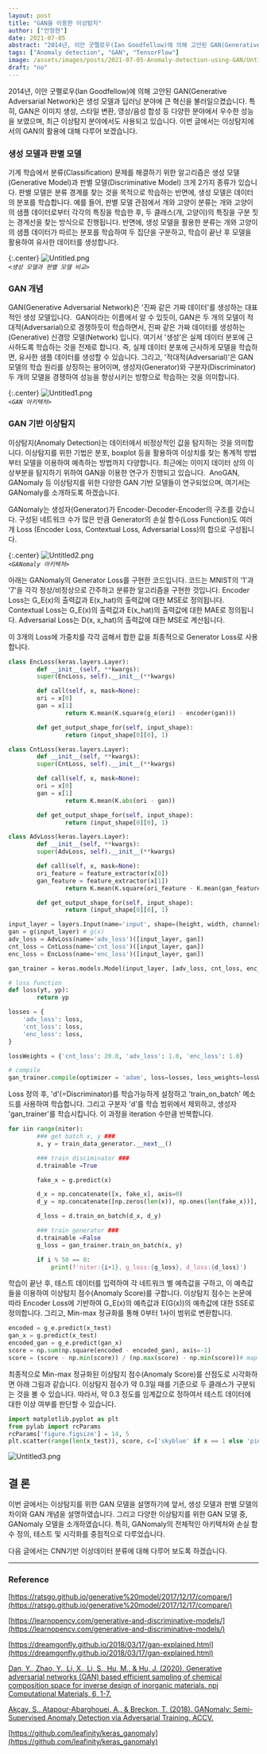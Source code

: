 ```yaml
---
layout: post
title: "GAN을 이용한 이상탐지"
author: ["안정현"]
date: 2021-07-05
abstract: "2014년, 이안 굿펠로우(Ian Goodfellow)에 의해 고안된 GAN(Generative Adversarial Network)은 생성 모델과 딥러닝 분야에 큰 혁신을 불러일으켰습니다. 특히, GAN은 이미지 생성, 스타일 변환, 영상/음성 합성 등 다양한 분야에서 우수한 성능을 보였으며, 최근 이상탐지 분야에서도 사용되고 있습니다. 이번 글에서는 이상탐지에서의 GAN의 활용에 대해 다루어 보겠습니다."
tags: ["Anomaly detection", "GAN", "TensorFlow"]
image: /assets/images/posts/2021-07-05-Anomaly-detection-using-GAN/Untitled.png
draft: "no"
---
```


2014년, 이안 굿펠로우(Ian Goodfellow)에 의해 고안된 GAN(Generative Adversarial Network)은 생성 모델과 딥러닝 분야에 큰 혁신을 불러일으켰습니다. 특히, GAN은 이미지 생성, 스타일 변환, 영상/음성 합성 등 다양한 분야에서 우수한 성능을 보였으며, 최근 이상탐지 분야에서도 사용되고 있습니다. 이번 글에서는 이상탐지에서의 GAN의 활용에 대해 다루어 보겠습니다.

### **생성** **모델과** **판별** **모델**

기계 학습에서 분류(Classification) 문제를 해결하기 위한 알고리즘은 생성 모델(Generative Model)과 판별 모델(Discriminative Model) 크게 2가지 종류가 있습니다. 판별 모델은 분류 경계를 찾는 것을 목적으로 학습하는 반면에, 생성 모델은 데이터의 분포를 학습합니다. 예를 들어, 판별 모델 관점에서 개와 고양이 분류는 개와 고양이의 샘플 데이터로부터 각각의 특징을 학습한 후, 두 클래스(개, 고양이)의 특징을 구분 짓는 경계선을 찾는 방식으로 진행됩니다. 반면에, 생성 모델을 활용한 분류는 개와 고양이의 샘플 데이터가 따르는 분포를 학습하여 두 집단을 구분하고, 학습이 끝난 후 모델을 활용하여 유사한 데이터를 생성합니다.

{:.center}
![Untitled.png](/assets/images/posts/2021-07-05-Anomaly-detection-using-GAN/Untitled.png)  
_`<생성 모델과 판별 모델 비교>`_

### **GAN 개념**

GAN(Generative Adversarial Network)은 '진짜 같은 가짜 데이터'를 생성하는 대표적인 생성 모델입니다.  GAN이라는 이름에서 알 수 있듯이, GAN은 두 개의 모델이 적대적(Adversarial)으로 경쟁하듯이 학습하면서, 진짜 같은 가짜 데이터를 생성하는(Generative) 신경망 모델(Network) 입니다. 여기서 '생성'은 실제 데이터 분포에 근사하도록 학습하는 것을 전제로 합니다. 즉, 실제 데이터 분포에 근사하게 모델을 학습하면, 유사한 샘플 데이터를 생성할 수 있습니다. 그리고, '적대적(Adversarial)'은 GAN 모델의 학습 원리를 상징하는 용어이며, 생성자(Generator)와 구분자(Discriminator) 두 개의 모델을 경쟁하여 성능을 향상시키는 방향으로 학습하는 것을 의미합니다.

{:.center}
![Untitled1.png](/assets/images/posts/2021-07-05-Anomaly-detection-using-GAN/Untitled1.png)  
_`<GAN 아키텍처>`_

### GAN 기반 이상탐지

이상탐지(Anomaly Detection)는 데이터에서 비정상적인 값을 탐지하는 것을 의미합니다. 이상탐지를 위한 기법은 분포, boxplot 등을 활용하여 이상치를 찾는 통계적 방법부터 모델을 이용하여 예측하는 방법까지 다양합니다. 최근에는 이미지 데이터 상의 이상부분을 탐지하기 위하여 GAN을 이용한 연구가 진행되고 있습니다.  AnoGAN, GANomaly 등 이상탐지를 위한 다양한 GAN 기반 모델들이 연구되었으며, 여기서는 GANomaly를 소개하도록 하겠습니다.

GANomaly는 생성자(Generator)가 Encoder-Decoder-Encoder의 구조를 갖습니다. 구성된 네트워크 수가 많은 만큼 Generator의 손실 함수(Loss Function)도 여러 개 Loss (Encoder Loss, Contextual Loss, Adversarial Loss)의 합으로 구성됩니다.

{:.center}
![Untitled2.png](/assets/images/posts/2021-07-05-Anomaly-detection-using-GAN/Untitled2.png)  
_`<GANomaly 아키텍처>`_

아래는 GANomaly의 Generator Loss를 구현한 코드입니다. 코드는 MNIST의 '1'과 '7'을 각각 정상/비정상으로 간주하고 분류한 알고리즘을 구현한 것입니다. Encoder Loss는 G_E(x)의 출력값과 E(x_hat)의 출력값에 대한 MSE로 정의됩니다. Contextual Loss는 G_E(x)의 출력값과 E(x_hat)의 출력값에 대한 MAE로 정의됩니다. Adversarial Loss는 D(x, x_hat)의 출력값에 대한 MSE로 계산됩니다.

이 3개의 Loss에 가중치를 각각 곱해서 합한 값을 최종적으로 Generator Loss로 사용합니다.

```python
class EncLoss(keras.layers.Layer):
		def __init__(self, **kwargs):
        super(EncLoss, self).__init__(**kwargs)

		def call(self, x, mask=None):
        ori = x[0]
        gan = x[1]
				return K.mean(K.square(g_e(ori) - encoder(gan)))

		def get_output_shape_for(self, input_shape):
				return (input_shape[0][0], 1)

class CntLoss(keras.layers.Layer):
		def __init__(self, **kwargs):
        super(CntLoss, self).__init__(**kwargs)

		def call(self, x, mask=None):
        ori = x[0]
        gan = x[1]
				return K.mean(K.abs(ori - gan))

		def get_output_shape_for(self, input_shape):
				return (input_shape[0][0], 1)

class AdvLoss(keras.layers.Layer):
		def __init__(self, **kwargs):
        super(AdvLoss, self).__init__(**kwargs)

		def call(self, x, mask=None):
        ori_feature = feature_extractor(x[0])
        gan_feature = feature_extractor(x[1])
				return K.mean(K.square(ori_feature - K.mean(gan_feature, axis=0)))

		def get_output_shape_for(self, input_shape):
				return (input_shape[0][0], 1)

input_layer = layers.Input(name='input', shape=(height, width, channels))
gan = g(input_layer) # g(x)
adv_loss = AdvLoss(name='adv_loss')([input_layer, gan])
cnt_loss = CntLoss(name='cnt_loss')([input_layer, gan])
enc_loss = EncLoss(name='enc_loss')([input_layer, gan])

gan_trainer = keras.models.Model(input_layer, [adv_loss, cnt_loss, enc_loss])

# loss function
def loss(yt, yp):
		return yp

losses = {
    'adv_loss': loss,
    'cnt_loss': loss,
    'enc_loss': loss,
}

lossWeights = {'cnt_loss': 20.0, 'adv_loss': 1.0, 'enc_loss': 1.0}

# compile
gan_trainer.compile(optimizer = 'adam', loss=losses, loss_weights=lossWeights)
```

Loss 정의 후, 'd'(=Discriminator)를 학습가능하게 설정하고 'train_on_batch' 메소드를 사용하여 학습합니다. 그리고 구분자 'd'를 학습 범위에서 제외하고, 생성자 'gan_trainer'를 학습시킵니다. 이 과정을 iteration 수만큼 반복합니다.

```python
for iin range(niter):
		### get batch x, y ###
		x, y = train_data_generator.__next__()

		### train disciminator ###
		d.trainable =True

		fake_x = g.predict(x)

		d_x = np.concatenate([x, fake_x], axis=0)
		d_y = np.concatenate([np.zeros(len(x)), np.ones(len(fake_x))], axis=0)

		d_loss = d.train_on_batch(d_x, d_y)

		### train generator ###
		d.trainable =False
		g_loss = gan_trainer.train_on_batch(x, y)

		if i % 50 == 0:
		    print(f'niter:{i+1}, g_loss:{g_loss}, d_loss:{d_loss}')
```

학습이 끝난 후, 테스트 데이터를 입력하여 각 네트워크 별 예측값을 구하고, 이 예측값들을 이용하여 이상탐지 점수(Anomaly Score)를 구합니다. 이상탐지 점수는 논문에 따라 Encoder Loss에 기반하여 G_E(x)의 예측값과 E(G(x))의 예측값에 대한 SSE로 정의합니다. 그리고, Min-max 정규화를 통해 0부터 1사이 범위로 변환합니다.

```python
encoded = g_e.predict(x_test)
gan_x = g.predict(x_test)
encoded_gan = g_e.predict(gan_x)
score = np.sum(np.square(encoded - encoded_gan), axis=-1)
score = (score - np.min(score)) / (np.max(score) - np.min(score))# map to 0~1
```

최종적으로 Min-max 정규화된 이상탐지 점수(Anomaly Score)를 산점도로 시각화하면 아래 그림과 같습니다. 이상탐지 점수가 약 0.3일 때를 기준으로 두 클래스가 구분되는 것을 볼 수 있습니다. 따라서, 약 0.3 정도를 임계값으로 정하여서 테스트 데이터에 대한 이상 여부를 판단할 수 있습니다.

```python
import matplotlib.pyplot as plt
from pylab import rcParams
rcParams['figure.figsize'] = 14, 5
plt.scatter(range(len(x_test)), score, c=['skyblue' if x == 1 else 'pink' for x in y_test])
```

![Untitled3.png](/assets/images/posts/2021-07-05-Anomaly-detection-using-GAN/Untitled3.png)

## 결 론

이번 글에서는 이상탐지를 위한 GAN 모델을 설명하기에 앞서, 생성 모델과 판별 모델의 차이와 GAN 개념을 설명하였습니다. 그리고 다양한 이상탐지를 위한 GAN 모델 중, GANomaly 모델을 소개하였습니다. 특히, GANomaly의 전체적인 아키텍처와 손실 함수 정의, 테스트 및 시각화를 중점적으로 다루었습니다.

다음 글에서는 CNN기반 이상데이터 분류에 대해 다루어 보도록 하겠습니다.

---

### Reference

[https://ratsgo.github.io/generative%20model/2017/12/17/compare/](https://ratsgo.github.io/generative%20model/2017/12/17/compare/)

[https://learnopencv.com/generative-and-discriminative-models/](https://learnopencv.com/generative-and-discriminative-models/)

[https://dreamgonfly.github.io/2018/03/17/gan-explained.html](https://dreamgonfly.github.io/2018/03/17/gan-explained.html)

[Dan, Y., Zhao, Y., Li, X., Li, S., Hu, M., & Hu, J. (2020). Generative adversarial networks (GAN) based efficient sampling of chemical composition space for inverse design of inorganic materials. npj Computational Materials, 6, 1-7.](<https://www.semanticscholar.org/paper/Generative-adversarial-networks-(GAN)-based-of-for-Dan-Zhao/5342490c6de6e262f3cd3c960c1785d476146c0e>)

[Akçay, S., Atapour-Abarghouei, A., & Breckon, T. (2018). GANomaly: Semi-Supervised Anomaly Detection via Adversarial Training. ACCV.](https://arxiv.org/pdf/1805.06725v1.pdf)

[https://github.com/leafinity/keras_ganomaly](https://github.com/leafinity/keras_ganomaly)

